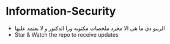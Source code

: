 # Information-Security
- الريبو دي ما هي الا مجرد ملخصات مكتوبه ورا الدكتور و لا يعتمد عليها
- Star & Watch the repo to receive updates
